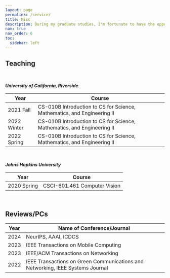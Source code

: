 ```yaml
---
layout: page
permalink: /service/
title: Misc
description: During my graduate studies, I'm fortunate to have the opportunity to teach lab courses and serve as a reviewer/PC for multiple conferences and journals.
nav: true
nav_order: 6
toc:
  sidebar: left
---
```


## Teaching

<br>

**_University of California, Riverside_**

| Year        | Course                                                                  |
| ----------- | ----------------------------------------------------------------------- |
| 2021 Fall   | CS-010B Introduction to CS for Science, Mathematics, and Engineering II |
| 2022 Winter | CS-010B Introduction to CS for Science, Mathematics, and Engineering II |
| 2022 Spring | CS-010B Introduction to CS for Science, Mathematics, and Engineering II |

<br>

**_Johns Hopkins University_**

| Year        | Course                       |
| ----------- | ---------------------------- |
| 2020 Spring | CSCI-601.461 Computer Vision |

<br>

## Reviews/PCs

| Year | Name of Conference/Journal                                                     |
| ---- | ------------------------------------------------------------------------------ |
| 2024 | NeurIPS, AAAI, ICDCS                                                           |
| 2023 | IEEE Transactions on Mobile Computing                                          |
| 2023 | IEEE/ACM Transactions on Networking                                            |
| 2022 | IEEE Transactions on Green Communications and Networking, IEEE Systems Journal |
